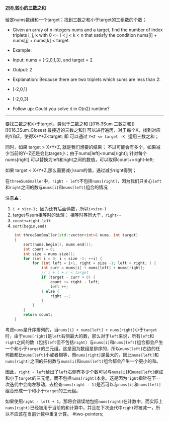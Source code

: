 #### [259.较小的三数之和](https://leetcode.cn/problems/3sum-smaller/)

给定nums数组和一个target；找到三数之和小于target的三组数的个数；

 - Given an array of n integers nums and a target, find the number of index triplets i, j, k with 0 <= i < j < k < n that satisfy the condition nums[i] + nums[j] + nums[k] < target.
 - Example:
 - Input: nums = [-2,0,1,3], and target = 2
 - Output: 2

 - Explanation: Because there are two triplets which sums are less than 2:
 -  [-2,0,1]
 -  [-2,0,3]

 - Follow up: Could you solve it in O(n2) runtime?
---- ----

要找三数之和小于target，类似于三数之和 [[015.3Sum 三数之和]] [[016.3Sum_Closest 最接近的三数之和]]
可以进行遍历，对于每个X，找到对应的Y和Z，使得X+Y+Z<target;
即 可以通过 `Y+Z <= target -X ` 运用三数之和；

同时，如果 target > X+Y+Z, 就是我们想要的结果；
不过可能会有多个，如果减少当前的Y+Z还是会比target小；由于nums[left]<nums[right];
针对每个nums[right] 可以替换为left和right之间的数值，可以取得count+=right-left;

如果 target < X+Y+Z,那么需要减小sum的值，通过减少right得到；

在`threeSumSmaller`中，`right - left`不包括`nums[right]`，因为我们只关心`left`和`right`之间的数与`nums[i]`和`nums[left]`组合的情况

注意⚠️：
1. `i < size-1;`   因为还有后面俩数，所以`i<size-1`
2. target与sum相等时的处理； 相等时等同大于，`right--`
3. `count+=right-left`
4. `sort(begin,end)`

```cpp
    int threeSumSmaller(std::vector<int>& nums, int target)
    {
        sort(nums.begin(), nums.end());
        int count = 0;
        int size = nums.size();
        for (int i = 0; i < size -1; ++i) {
            for (int left = i+1, right = size -1; left < right; ) {
                int curr = nums[i] + nums[left] + nums[right];
                // i + l + r < target
                if (target - curr > 0) {
                    count += right - left;
                    left ++;
                } else {
                    right --;
                }
            }
        }
        return count;
    }
```

考虑`nums`是升序排列的，当`nums[i] + nums[left] + nums[right]`小于`target`时，由于`nums[right]`是`left`右侧最大的数，那么对于`left`来说，所有`left`和`right`之间的数（包括`left`但不包括`right`）与`nums[i]`和`nums[left]`组合都会产生一个和小于`target`的三元组。这是因为数组是排序的，所以`nums[left]`右边的任何数都比`nums[left]`小或者相等，而`nums[right]`是最大的，因此`nums[left]`和`nums[right]`之间的任何数与`nums[i]`和`nums[left]`组合都会产生一个更小的和。

因此，`right - left`给出了`left`右侧有多少个数可以与`nums[i]`和`nums[left]`组成和小于`target`的三元组，而不包括`nums[right]`本身。这是因为`right`指针在下一次迭代中会向左移动，去检查`nums[right - 1]`是否可以与`nums[i]`和`nums[left]`组合形成一个和小于`target`的三元组。

如果使用`right - left + 1`，那将会错误地包括`nums[right]`在计数中，而实际上`nums[right]`已经被用于当前的和计算中，并且在下次迭代中`right`将被减一，所以不应该在当前计数中重复计算。
#two-pointers;
